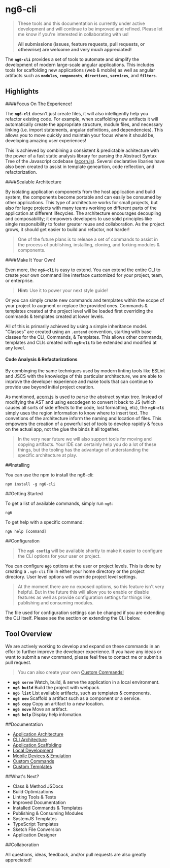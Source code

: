 # ng6-cli

> These tools and this documentation is currently under active development and will continue to be improved and refined. Please let me know if you're interested in collaborating with us! 
>
> **All submissions (issues, feature requests, pull requests, or othewrise) are welcome and very much appreciated!**

The **`ng6-cli`** provides a set of tools to automate and simplify the development of modern large-scale angular applications. This includes tools for scaffolding new applications (web & mobile) as well as angular artifacts such as **`modules`**, 
**`components`**, **`directives`**, **`services`**, and **`filters`**.


## Highlights

####Focus On The Experience!

The **`ng6-cli`** doesn't just create files, it will also intelligently help you refactor existing code. For example, when scaffolding new artifacts it will automatically create the appropriate structure, module files, and necessary linking (i.e. import statements, angular definitions, and dependencies). This allows you to move quickly and maintain your focus where it should be, developing amazing user experiences! 

This is achieved by combining a consistent & predictable achitecture with the power of a fast static analysis library for parsing the Abstract Syntax Tree of the Javascript codebase ([acorn.js](https://github.com/ternjs/acorn)). Several declarative libaries have also been created to assist in template geneartion, code reflection, and refactorization. 

####Scalable Architecture

By isolating application components from the host application and build system, the components become portable and can easily be consumed by other applications. This type of architecture works for small projects, but also for large projects with many teams working on different parts of the application at different lifecycles. The architecture encourages decoupling and composability; it empowers developers to use solid principles like single responsibility to foster greater reuse and collaboration. As the project grows, it should get easier to build and refactor, not harder!

>One of the future plans is to release a set of commands to assist in the process of publishing, installing, cloning, and forking modules & components.

####Make It Your Own!

Even more, the **`ng6-cli`** is easy to extend. You can extend the entire CLI to create your own command line interface customized for your project, team, or enterprise. 

> **Hint:** Use it to power your next style guide!

Or you can simply create new commands and templates within the scope of your project to augment or replace the provided ones. Commands & templates created at the project level will be loaded first overriding the commands & templates created at lower levels.

All of this is primarily achieved by using a simple inheritance model. "Classes" are created using an `.extend` convention, starting with base classes for the CLI, Commands, & Templates. This allows other commands, templates and CLIs created with **`ng6-cli`** to be extended and modified at any level.

#### Code Analysis & Refactorizations

By combinging the same techniques used by modern linting tools like ESLint and JSCS with the knowledge of this particular architecture, we are able to improve the developer experience and make tools that can continue to provide use beyond initial project creation.

As mentioned, [acorn.js](https://github.com/ternjs/acorn) is used to parse the abstract syntax tree. Instead of modifying the AST and using escodegen to convert it back to JS (which causes all sorts of side effects to the code, lost formatting, etc), the **`ng6-cli`** simply uses the region information to know where to insert text. The convetions of the architecture inform the naming and location of files. This empowers the creation of a powerful set of tools to develop rapidly & focus on the actual app, not the glue the binds it all together.

> In the very near future we will also support tools for moving and copying artifacts. Your IDE can certainly help you do a lot of these things, but the tooling has the advantage of understanding the specific architecture at play.


##Installing

You can use the npm to install the ng6-cli:

```
npm install -g ng6-cli
```

##Getting Started

To get a list of available commands, simply run `ng6`:

```
ng6
```

To get help with a specific command:

```
ng6 help [command]
```

##Configuration

> The **`ng6 config`** will be available shortly to make it easier to configure the CLI options for your user or project.

You can configure **`ng6`** options at the user or project levels. This is done by creating a `.ng6-cli` file in either your home directory or the project directory. User level options will override project level settings. 

> At the moment there are no exposed options, so this feature isn't very helpful. But in the future this will allow you to enable or disable features as well as provide configuration settings for things like, publishing and consuming modules.

The file used for configuration settings can be changed if you are extending the CLI itself. Please see the section on extending the CLI below.

## Tool Overview

We are actively working to develop and expand on these commands in an effor to further improve the developer experience. If you have any ideas or want to submit a new command, please feel free to contact me or submit a pull request.

> You can also create your own [Custom Commands!](docs/comands.md) 
 
- **`ng6 serve`** Watch, build, & serve the application in a local environment.
- **`ng6 build`** Build the project with webpack.
- **`ng6 list`** List available artifacts, such as templates & components.
- **`ng6 new`** Scaffold a artifact such as a component or a service.
- **`ng6 copy`** Copy an artifact to a new location.
- **`ng6 move`** Move an artifact.
- **`ng6 help`** Display help infomation.

##Documentation

- [Application Architecture](docs/architecture.md)
- [CLI Architecture](docs/cli-architecture.md)
- [Application Scaffolding](docs/scaffolding.md)
- [Local Development](docs/local-development.md)
- [Mobile Devices & Emulation](docs/mobile-development.md)
- [Custom Commands](docs/commands.md)
- [Custom Templates](docs/templates.md)

##What's Next?

- Class & Method JSDocs
- Build Optimizations
- Linting Tools & Tests
- Improved Documentation
- Installed Commands & Templates
- Publishing & Consuming Modules
- SystemJS Templates
- TypeScript Templates
- Sketch File Conversion
- Application Designer


##Collaboration

All questions, ideas, feedback, and/or pull requests are also greatly appreciated! 

